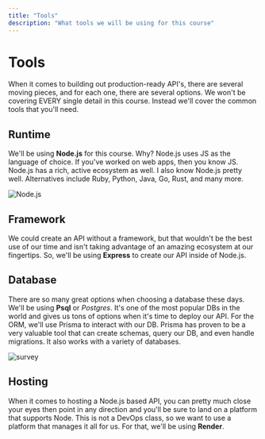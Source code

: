 ```yaml
---
title: "Tools"
description: "What tools we will be using for this course"
---
```


# Tools

When it comes to building out production-ready API's, there are several moving pieces, and for each one, there are several options. We won't be covering EVERY single detail in this course. Instead we'll cover the common tools that you'll need.

## Runtime

We'll be using **Node.js** for this course. Why? Node.js uses JS as the language of choice. If you've worked on web apps, then you know JS. Node.js has a rich, active ecosystem as well. I also know Node.js pretty well. Alternatives include Ruby, Python, Java, Go, Rust, and many more.

![Node.js](./images/iq.jpeg)

## Framework

We could create an API without a framework, but that wouldn't be the best use of our time and isn't taking advantage of an amazing ecosystem at our fingertips. So, we'll be using **Express** to create our API inside of Node.js.

## Database

There are so many great options when choosing a database these days. We'll be using **Psql** or _Postgres_. It's one of the most popular DBs in the world and gives us tons of options when it's time to deploy our API. For the ORM, we'll use Prisma to interact with our DB. Prisma has proven to be a very valuable tool that can create schemas, query our DB, and even handle migrations. It also works with a variety of databases.

![survey](./images/db-survey.png)

## Hosting

When it comes to hosting a Node.js based API, you can pretty much close your eyes then point in any direction and you'll be sure to land on a platform that supports Node. This is not a DevOps class, so we want to use a platform that manages it all for us. For that, we'll be using **Render**.
